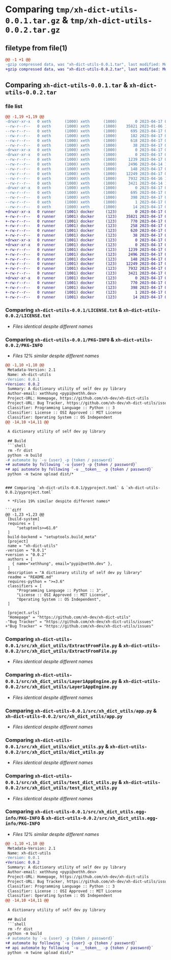 # Comparing `tmp/xh-dict-utils-0.0.1.tar.gz` & `tmp/xh-dict-utils-0.0.2.tar.gz`

## filetype from file(1)

```diff
@@ -1 +1 @@
-gzip compressed data, was "xh-dict-utils-0.0.1.tar", last modified: Mon Apr 17 03:23:01 2023, max compression
+gzip compressed data, was "xh-dict-utils-0.0.2.tar", last modified: Mon Apr 17 04:19:21 2023, max compression
```

## Comparing `xh-dict-utils-0.0.1.tar` & `xh-dict-utils-0.0.2.tar`

### file list

```diff
@@ -1,19 +1,19 @@
-drwxr-xr-x   0 xeth      (1000) xeth      (1000)        0 2023-04-17 03:23:01.768840 xh-dict-utils-0.0.1/
--rw-r--r--   0 xeth      (1000) xeth      (1000)    35821 2023-01-06 15:42:35.000000 xh-dict-utils-0.0.1/LICENSE.txt
--rw-r--r--   0 xeth      (1000) xeth      (1000)      695 2023-04-17 03:23:01.768840 xh-dict-utils-0.0.1/PKG-INFO
--rw-r--r--   0 xeth      (1000) xeth      (1000)      182 2023-04-17 03:22:34.000000 xh-dict-utils-0.0.1/README.md
--rw-r--r--   0 xeth      (1000) xeth      (1000)      618 2023-04-17 03:22:34.000000 xh-dict-utils-0.0.1/pyproject.toml
--rw-r--r--   0 xeth      (1000) xeth      (1000)       38 2023-04-17 03:23:01.768840 xh-dict-utils-0.0.1/setup.cfg
-drwxr-xr-x   0 xeth      (1000) xeth      (1000)        0 2023-04-17 03:23:01.768840 xh-dict-utils-0.0.1/src/
-drwxr-xr-x   0 xeth      (1000) xeth      (1000)        0 2023-04-17 03:23:01.768840 xh-dict-utils-0.0.1/src/xh_dict_utils/
--rw-r--r--   0 xeth      (1000) xeth      (1000)     1239 2023-04-17 00:54:01.000000 xh-dict-utils-0.0.1/src/xh_dict_utils/ExtractFromFile.py
--rw-r--r--   0 xeth      (1000) xeth      (1000)     2496 2023-04-14 17:21:56.000000 xh-dict-utils-0.0.1/src/xh_dict_utils/Layer1AppEngine.py
--rw-r--r--   0 xeth      (1000) xeth      (1000)      148 2023-04-17 00:54:01.000000 xh-dict-utils-0.0.1/src/xh_dict_utils/__init__.py
--rw-r--r--   0 xeth      (1000) xeth      (1000)    12249 2023-04-17 00:54:01.000000 xh-dict-utils-0.0.1/src/xh_dict_utils/app.py
--rw-r--r--   0 xeth      (1000) xeth      (1000)     7932 2023-04-16 18:56:47.000000 xh-dict-utils-0.0.1/src/xh_dict_utils/dict_utils.py
--rw-r--r--   0 xeth      (1000) xeth      (1000)     3421 2023-04-14 13:39:15.000000 xh-dict-utils-0.0.1/src/xh_dict_utils/test_dict_utils.py
-drwxr-xr-x   0 xeth      (1000) xeth      (1000)        0 2023-04-17 03:23:01.768840 xh-dict-utils-0.0.1/src/xh_dict_utils.egg-info/
--rw-r--r--   0 xeth      (1000) xeth      (1000)      695 2023-04-17 03:23:01.000000 xh-dict-utils-0.0.1/src/xh_dict_utils.egg-info/PKG-INFO
--rw-r--r--   0 xeth      (1000) xeth      (1000)      398 2023-04-17 03:23:01.000000 xh-dict-utils-0.0.1/src/xh_dict_utils.egg-info/SOURCES.txt
--rw-r--r--   0 xeth      (1000) xeth      (1000)        1 2023-04-17 03:23:01.000000 xh-dict-utils-0.0.1/src/xh_dict_utils.egg-info/dependency_links.txt
--rw-r--r--   0 xeth      (1000) xeth      (1000)       14 2023-04-17 03:23:01.000000 xh-dict-utils-0.0.1/src/xh_dict_utils.egg-info/top_level.txt
+drwxr-xr-x   0 runner    (1001) docker     (123)        0 2023-04-17 04:19:21.521732 xh-dict-utils-0.0.2/
+-rw-r--r--   0 runner    (1001) docker     (123)    35821 2023-04-17 04:19:09.000000 xh-dict-utils-0.0.2/LICENSE.txt
+-rw-r--r--   0 runner    (1001) docker     (123)      770 2023-04-17 04:19:21.521732 xh-dict-utils-0.0.2/PKG-INFO
+-rw-r--r--   0 runner    (1001) docker     (123)      258 2023-04-17 04:19:09.000000 xh-dict-utils-0.0.2/README.md
+-rw-r--r--   0 runner    (1001) docker     (123)      620 2023-04-17 04:19:09.000000 xh-dict-utils-0.0.2/pyproject.toml
+-rw-r--r--   0 runner    (1001) docker     (123)       38 2023-04-17 04:19:21.521732 xh-dict-utils-0.0.2/setup.cfg
+drwxr-xr-x   0 runner    (1001) docker     (123)        0 2023-04-17 04:19:21.517732 xh-dict-utils-0.0.2/src/
+drwxr-xr-x   0 runner    (1001) docker     (123)        0 2023-04-17 04:19:21.517732 xh-dict-utils-0.0.2/src/xh_dict_utils/
+-rw-r--r--   0 runner    (1001) docker     (123)     1239 2023-04-17 04:19:09.000000 xh-dict-utils-0.0.2/src/xh_dict_utils/ExtractFromFile.py
+-rw-r--r--   0 runner    (1001) docker     (123)     2496 2023-04-17 04:19:09.000000 xh-dict-utils-0.0.2/src/xh_dict_utils/Layer1AppEngine.py
+-rw-r--r--   0 runner    (1001) docker     (123)      148 2023-04-17 04:19:09.000000 xh-dict-utils-0.0.2/src/xh_dict_utils/__init__.py
+-rw-r--r--   0 runner    (1001) docker     (123)    12249 2023-04-17 04:19:09.000000 xh-dict-utils-0.0.2/src/xh_dict_utils/app.py
+-rw-r--r--   0 runner    (1001) docker     (123)     7932 2023-04-17 04:19:09.000000 xh-dict-utils-0.0.2/src/xh_dict_utils/dict_utils.py
+-rw-r--r--   0 runner    (1001) docker     (123)     3421 2023-04-17 04:19:09.000000 xh-dict-utils-0.0.2/src/xh_dict_utils/test_dict_utils.py
+drwxr-xr-x   0 runner    (1001) docker     (123)        0 2023-04-17 04:19:21.521732 xh-dict-utils-0.0.2/src/xh_dict_utils.egg-info/
+-rw-r--r--   0 runner    (1001) docker     (123)      770 2023-04-17 04:19:21.000000 xh-dict-utils-0.0.2/src/xh_dict_utils.egg-info/PKG-INFO
+-rw-r--r--   0 runner    (1001) docker     (123)      398 2023-04-17 04:19:21.000000 xh-dict-utils-0.0.2/src/xh_dict_utils.egg-info/SOURCES.txt
+-rw-r--r--   0 runner    (1001) docker     (123)        1 2023-04-17 04:19:21.000000 xh-dict-utils-0.0.2/src/xh_dict_utils.egg-info/dependency_links.txt
+-rw-r--r--   0 runner    (1001) docker     (123)       14 2023-04-17 04:19:21.000000 xh-dict-utils-0.0.2/src/xh_dict_utils.egg-info/top_level.txt
```

### Comparing `xh-dict-utils-0.0.1/LICENSE.txt` & `xh-dict-utils-0.0.2/LICENSE.txt`

 * *Files identical despite different names*

### Comparing `xh-dict-utils-0.0.1/PKG-INFO` & `xh-dict-utils-0.0.2/PKG-INFO`

 * *Files 12% similar despite different names*

```diff
@@ -1,10 +1,10 @@
 Metadata-Version: 2.1
 Name: xh-dict-utils
-Version: 0.0.1
+Version: 0.0.2
 Summary: A dictionary utility of self dev py library
 Author-email: xethhung <pypi@xethh.dev>
 Project-URL: Homepage, https://github.com/xh-dev/xh-dict-utils
 Project-URL: Bug Tracker, https://github.com/xh-dev/xh-dict-utils/issues
 Classifier: Programming Language :: Python :: 3
 Classifier: License :: OSI Approved :: MIT License
 Classifier: Operating System :: OS Independent
@@ -14,10 +14,11 @@
 
 A dictionary utility of self dev py library
 
 ## Build
 ```shell
 rm -fr dist
 python -m build
-# automate by `-u {user} -p {token / password}`
+# automate by following `-u {user} -p {token / password}`
+# api automate by following `-u __token__ -p {token / password}`
 python -m twine upload dist/*
 ```
```

### Comparing `xh-dict-utils-0.0.1/pyproject.toml` & `xh-dict-utils-0.0.2/pyproject.toml`

 * *Files 19% similar despite different names*

```diff
@@ -1,23 +1,23 @@
 [build-system]
 requires = [
     "setuptools>=61.0"
 ]
 build-backend = "setuptools.build_meta"
 [project]
 name = "xh-dict-utils"
-version = "0.0.1"
+version = "0.0.2"
 authors = [
   { name="xethhung", email="pypi@xethh.dev" },
 ]
 description = "A dictionary utility of self dev py library"
 readme = "README.md"
 requires-python = ">=3.6"
 classifiers = [
     "Programming Language :: Python :: 3",
     "License :: OSI Approved :: MIT License",
     "Operating System :: OS Independent",
 ]
 
 [project.urls]
 "Homepage" = "https://github.com/xh-dev/xh-dict-utils"
-"Bug Tracker" = "https://github.com/xh-dev/xh-dict-utils/issues"
+"Bug Tracker" = "https://github.com/xh-dev/xh-dict-utils/issues"
```

### Comparing `xh-dict-utils-0.0.1/src/xh_dict_utils/ExtractFromFile.py` & `xh-dict-utils-0.0.2/src/xh_dict_utils/ExtractFromFile.py`

 * *Files identical despite different names*

### Comparing `xh-dict-utils-0.0.1/src/xh_dict_utils/Layer1AppEngine.py` & `xh-dict-utils-0.0.2/src/xh_dict_utils/Layer1AppEngine.py`

 * *Files identical despite different names*

### Comparing `xh-dict-utils-0.0.1/src/xh_dict_utils/app.py` & `xh-dict-utils-0.0.2/src/xh_dict_utils/app.py`

 * *Files identical despite different names*

### Comparing `xh-dict-utils-0.0.1/src/xh_dict_utils/dict_utils.py` & `xh-dict-utils-0.0.2/src/xh_dict_utils/dict_utils.py`

 * *Files identical despite different names*

### Comparing `xh-dict-utils-0.0.1/src/xh_dict_utils/test_dict_utils.py` & `xh-dict-utils-0.0.2/src/xh_dict_utils/test_dict_utils.py`

 * *Files identical despite different names*

### Comparing `xh-dict-utils-0.0.1/src/xh_dict_utils.egg-info/PKG-INFO` & `xh-dict-utils-0.0.2/src/xh_dict_utils.egg-info/PKG-INFO`

 * *Files 12% similar despite different names*

```diff
@@ -1,10 +1,10 @@
 Metadata-Version: 2.1
 Name: xh-dict-utils
-Version: 0.0.1
+Version: 0.0.2
 Summary: A dictionary utility of self dev py library
 Author-email: xethhung <pypi@xethh.dev>
 Project-URL: Homepage, https://github.com/xh-dev/xh-dict-utils
 Project-URL: Bug Tracker, https://github.com/xh-dev/xh-dict-utils/issues
 Classifier: Programming Language :: Python :: 3
 Classifier: License :: OSI Approved :: MIT License
 Classifier: Operating System :: OS Independent
@@ -14,10 +14,11 @@
 
 A dictionary utility of self dev py library
 
 ## Build
 ```shell
 rm -fr dist
 python -m build
-# automate by `-u {user} -p {token / password}`
+# automate by following `-u {user} -p {token / password}`
+# api automate by following `-u __token__ -p {token / password}`
 python -m twine upload dist/*
 ```
```

